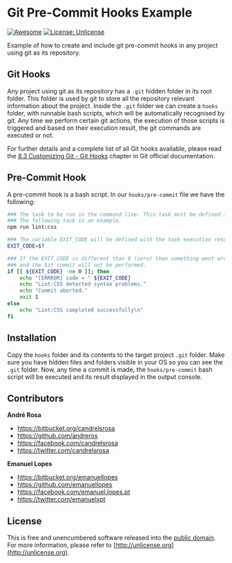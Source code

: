# Git Pre-Commit Hooks Example

[![Awesome](https://cdn.rawgit.com/sindresorhus/awesome/d7305f38d29fed78fa85652e3a63e154dd8e8829/media/badge.svg)](https://github.com/andreros/)
[![License: Unlicense](https://img.shields.io/badge/license-Unlicense-blue.svg)](http://unlicense.org/)

Example of how to create and include git pre-commit hooks in any project using git as its repository.

## Git Hooks

Any project using git as its repository has a `.git` hidden folder in its root folder. This folder is used by git to store all the 
repository relevant information about the project. Inside the `.git` folder we can create a `hooks` folder, with runnable bash scripts,
which will be automatically recognised by git. Any time we perform certain git actions, the execution of those scripts is triggered
and based on their execution result, the git commands are executed or not.

For further details and a complete list of all Git hooks available, please read the 
[8.3 Customizing Git - Git Hooks](https://git-scm.com/book/en/v2/Customizing-Git-Git-Hooks) chapter in Git official documentation.

## Pre-Commit Hook

A pre-commit hook is a bash script. In our `hooks/pre-commit` file we have the following:

```bash
### The task to be run in the command line. This task must be defined in our project.
### The following task is an example.
npm run lint:css

### The variable EXIT_CODE will be defined with the task execution result.
EXIT_CODE=$?

### If the EXIT_CODE is different than 0 (zero) then something went wrong 
### and the Git commit will not be performed.
if [[ ${EXIT_CODE} -ne 0 ]]; then
    echo "[ERRROR] code = " ${EXIT_CODE}
    echo "Lint:CSS detected syntax problems."
    echo "Commit aborted."
    exit 1
else
	echo "Lint:CSS completed successfully\n"
fi
```

## Installation

Copy the `hooks` folder and its contents to the target project `.git` folder. Make sure you have hidden files and folders visible in 
your OS so you can see the `.git` folder. Now, any time a commit is made, the `hooks/pre-commit` bash script will be executed and its
result displayed in the output console.

## Contributors

**André Rosa**

* <https://bitbucket.org/candrelsrosa>
* <https://github.com/andreros>
* <https://facebook.com/candrelsrosa>
* <https://twitter.com/candrelsrosa>

**Emanuel Lopes**

* <https://bitbucket.org/emanuellopes>
* <https://github.com/emanuellopes>
* <https://facebook.com/emanuel.lopes.pt>
* <https://twitter.com/emanuelxpt>

## License

This is free and unencumbered software released into the [public domain](UNLICENSE.txt). For more information,
please refer to [http://unlicense.org](http://unlicense.org).
